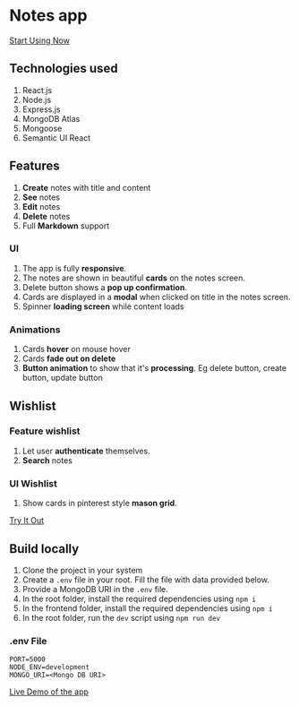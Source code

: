 # Notes app

[Start Using Now](https://notes-app-abhyas.herokuapp.com)

## Technologies used

1. React.js
2. Node.js
3. Express.js
4. MongoDB Atlas
5. Mongoose
6. Semantic UI React

## Features

1. **Create** notes with title and content
2. **See** notes
3. **Edit** notes
4. **Delete** notes
5. Full **Markdown** support

### UI

1. The app is fully **responsive**.
2. The notes are shown in beautiful **cards** on the notes screen.
3. Delete button shows a **pop up confirmation**.
4. Cards are displayed in a **modal** when clicked on title in the notes screen.
5. Spinner **loading screen** while content loads

### Animations

1. Cards **hover** on mouse hover
2. Cards **fade out on delete**
3. **Button animation** to show that it's **processing**. Eg delete button, create button, update button

## Wishlist

### Feature wishlist

1. Let user **authenticate** themselves.
2. **Search** notes

### UI Wishlist

1. Show cards in pinterest style **mason grid**.

[Try It Out](https://notes-app-abhyas.herokuapp.com)

## Build locally

1. Clone the project in your system
2. Create a `.env` file in your root. Fill the file with data provided below.
3. Provide a MongoDB URI in the `.env` file.
4. In the root folder, install the required dependencies using `npm i`
5. In the frontend folder, install the required dependencies using `npm i`
6. In the root folder, run the `dev` script using `npm run dev`

### .env File

```env
PORT=5000
NODE_ENV=development
MONGO_URI=<Mongo DB URI>

```

[Live Demo of the app](https://notes-app-abhyas.herokuapp.com)
